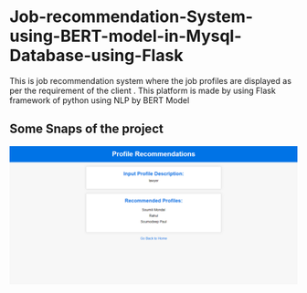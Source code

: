 # Job-recommendation-System-using-BERT-model-in-Mysql-Database-using-Flask
This is job recommendation system where the job profiles are displayed as per the requirement of the client . This platform is made by using Flask framework of python using NLP by BERT Model

## Some Snaps of the project
![snaps](snaps/UI.PNG)

